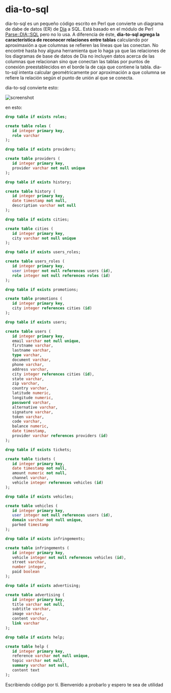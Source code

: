 # dia-to-sql

dia-to-sql es un pequeño código escrito en Perl que convierte un diagrama de dabe de datos (ER) de [Dia](https://live.gnome.org/Dia) a SQL. Está basado en el módulo de Perl [Parse::DIA::SQL](http://annocpan.org/dist/Parse-Dia-SQL) pero no lo usa. A diferencia de éste, **dia-to-sql agrega la característica de reconocer relaciones entre tablas** calculando por aproximaxión a que columnas se refieren las líneas que las conectan. No encontré hasta hoy alguna herramienta que lo haga ya que las relaciones de los diagramas de base de datos de Dia no incluyen datos acerca de las columnas que relacionan sino que conectan las tablas por puntos de conexión preestablecidos en el borde la de caja que contiene la tabla. dia-to-sql intenta calcular geométricamente por aproximación a que columna se refiere la relación según el punto de unión al que se conecta.

dia-to-sql convierte esto:

![screenshot](https://jmouriz.github.io/resources/images/screenshots/dia-to-sql-1.png) 

en esto:

```sql
drop table if exists roles;

create table roles (
   id integer primary key,
   role varchar
);

drop table if exists providers;

create table providers (
   id integer primary key,
   provider varchar not null unique
);

drop table if exists history;

create table history (
   id integer primary key,
   date timestamp not null,
   description varchar not null
);

drop table if exists cities;

create table cities (
   id integer primary key,
   city varchar not null unique
);

drop table if exists users_roles;

create table users_roles (
   id integer primary key,
   user integer not null references users (id),
   role integer not null references roles (id)
);

drop table if exists promotions;

create table promotions (
   id integer primary key,
   city integer references cities (id)
);

drop table if exists users;

create table users (
   id integer primary key,
   email varchar not null unique,
   firstname varchar,
   lastname varchar,
   type varchar,
   document varchar,
   phone varchar,
   address varchar,
   city integer references cities (id),
   state varchar,
   zip varchar,
   country varchar,
   latitude numeric,
   longitude numeric,
   password varchar,
   alternative varchar,
   signature varchar,
   token varchar,
   code varchar,
   balance numeric,
   date timestamp,
   provider varchar references providers (id)
);

drop table if exists tickets;

create table tickets (
   id integer primary key,
   date timestamp not null,
   amount numeric not null,
   channel varchar,
   vehicle integer references vehicles (id)
);

drop table if exists vehicles;

create table vehicles (
   id integer primary key,
   user integer not null references users (id),
   domain varchar not null unique,
   parked timestamp
);

drop table if exists infringements;

create table infringements (
   id integer primary key,
   vehicle integer not null references vehicles (id),
   street varchar,
   number integer,
   paid boolean
);

drop table if exists advertising;

create table advertising (
   id integer primary key,
   title varchar not null,
   subtitle varchar,
   image varchar,
   content varchar,
   link varchar
);

drop table if exists help;

create table help (
   id integer primary key,
   reference varchar not null unique,
   topic varchar not null,
   summary varchar not null,
   content text
);
```

Escribiendo código por tí. Bienvenido a probarlo y espero te sea de utilidad
